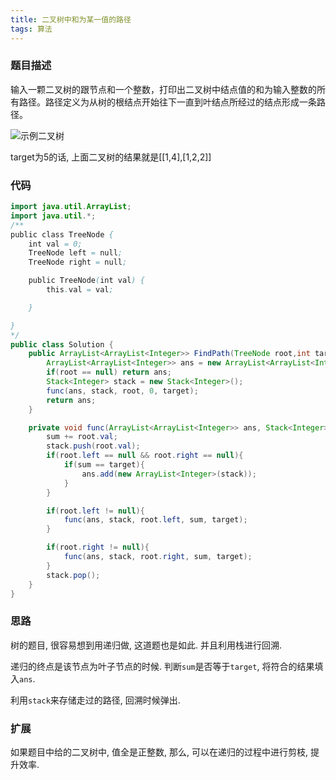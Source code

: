 ```yaml
---
title: 二叉树中和为某一值的路径
tags: 算法
---
```


### 题目描述
输入一颗二叉树的跟节点和一个整数，打印出二叉树中结点值的和为输入整数的所有路径。路径定义为从树的根结点开始往下一直到叶结点所经过的结点形成一条路径。

![示例二叉树](https://i.loli.net/2019/11/03/EAFuCHJonbWpj8e.png)

target为5的话, 上面二叉树的结果就是[[1,4],[1,2,2]]

### 代码

```java
import java.util.ArrayList;
import java.util.*;
/**
public class TreeNode {
    int val = 0;
    TreeNode left = null;
    TreeNode right = null;

    public TreeNode(int val) {
        this.val = val;

    }

}
*/
public class Solution {
    public ArrayList<ArrayList<Integer>> FindPath(TreeNode root,int target) {
        ArrayList<ArrayList<Integer>> ans = new ArrayList<ArrayList<Integer>>();
        if(root == null) return ans;
        Stack<Integer> stack = new Stack<Integer>();
        func(ans, stack, root, 0, target);
        return ans;
    }

    private void func(ArrayList<ArrayList<Integer>> ans, Stack<Integer> stack, TreeNode root, int sum, int target){
        sum += root.val;
        stack.push(root.val);
        if(root.left == null && root.right == null){
            if(sum == target){
                ans.add(new ArrayList<Integer>(stack));
            }
        }

        if(root.left != null){
            func(ans, stack, root.left, sum, target);
        }

        if(root.right != null){
            func(ans, stack, root.right, sum, target);
        }
        stack.pop();
    }
}
```

### 思路

树的题目,  很容易想到用递归做,  这道题也是如此.  并且利用栈进行回溯.

递归的终点是该节点为叶子节点的时候.  判断`sum`是否等于`target`,  将符合的结果填入`ans`.

利用`stack`来存储走过的路径,  回溯时候弹出.


### 扩展

如果题目中给的二叉树中, 值全是正整数, 那么, 可以在递归的过程中进行剪枝, 提升效率.
